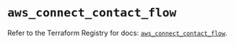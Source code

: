 # `aws_connect_contact_flow`

Refer to the Terraform Registry for docs: [`aws_connect_contact_flow`](https://registry.terraform.io/providers/hashicorp/aws/6.13.0/docs/resources/connect_contact_flow).
